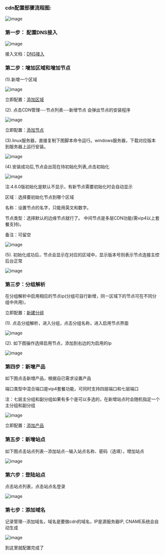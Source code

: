 ### cdn配置部骤流程图:

![image](https://user-images.githubusercontent.com/90588289/134606462-0cc3014d-b8c1-416d-8f88-291e4753e271.png)

### 第一步： 配置DNS接入

![image](https://user-images.githubusercontent.com/90588289/134446404-8fcee193-0fc9-4387-9c74-0629edf3ce97.png)

接入文档：[DNS接入](/SharkCdnDoc/系统管理/系统设置/DNS接入.md)

### 第二步：增加区域和增加节点

(1).新增一个区域

![image](https://user-images.githubusercontent.com/90588289/134446437-9523368c-6332-42b9-b774-be7e87d087ed.png)

立即配置：[添加区域](/SharkCdnDoc/CDN管理/区域列表/添加区域.md)

(2). 点击CDN管理---节点列表---新增节点 会弹出节点的安装程序

![image](https://user-images.githubusercontent.com/90588289/134446455-cbb2c796-e881-4a96-bd0d-95742fdd42d6.png)

立即配置：[添加节点](/SharkCdnDoc/CDN管理/节点列表/添加节点.md)

(3).linux服务器，直接复制下图脚本命令运行。windows服务器，下载对应版本到服务器上运行安装。

![image](https://user-images.githubusercontent.com/90588289/134446470-76f1498e-e447-4383-80d0-9f0c8ab0c100.png)

(4).安装成功后,节点会出现在待初始化列表,点击初始化

![image](https://user-images.githubusercontent.com/90588289/134446496-0f8f2548-0d50-483e-8228-6f9d9656230d.png)

注:4.6.0版初始化是默认不显示，有新节点需要初始化时会自动显示

区域：选择要初始化节点到哪个区域

名称：设置节点的名字，只能用英文和数字。

节点类型：选择默认的边缘节点就行了。 中间节点是多层CDN功能(需vip4以上套餐支持)。

备注：可留空

![image](https://user-images.githubusercontent.com/90588289/134446514-2636db7a-dccb-4dd0-885f-92ff479cb79f.png)

(5). 初始化成功后，节点会显示在对应的区域中，显示版本号则表示节点连接主控后台正常

![image](https://user-images.githubusercontent.com/90588289/134446533-35b1f317-4c28-4e53-8659-3c3a320ae742.png)

### 第三步：分组解析

在分组解析中启用相应的节点ip(分组可自行新增，同一区域下的节点可在不同分组中共用)，

立即配置：[新建分组](/SharkCdnDoc/CDN管理/分组解析/新建分组.md)

(1). 点击分组解析，进入分组，点击分组名称，进入启用节点界面

![image](https://user-images.githubusercontent.com/90588289/134446548-b9d913f5-8532-43a8-8098-7820d8e8b72e.png)

(2). 如下图操作选择启用节点，添加到右边的为启用的ip

![image](https://user-images.githubusercontent.com/90588289/134446561-a644de98-b3cf-460f-94da-cecd86c67d6b.png)

### 第四步：新增产品

如下图点击新增产品，根据自已需求设置产品

端口类型中混合端口是vip4套餐功能，可同时支持四层端口和七层端口

注：七层主分组和副分组如果有多个是可以多选的，在新增站点时会随机指定一个主分组和副分组

![image](https://user-images.githubusercontent.com/90588289/134446579-23de9056-1b30-4245-9354-3f58dfd611c5.png)

立即配置：[添加产品](/SharkCdnDoc/CDN管理/产品列表/添加产品.md)

### 第五步：新增站点

如下图点击站点列表--添加站点--输入站点名称、密码（选填），增加站点

![image](https://user-images.githubusercontent.com/90588289/134446595-d4ac24fc-ce07-4792-a1dc-16311b8b57a2.png)

### 第六步：登陆站点

点击站点列表，点击站点名登录

![image](https://user-images.githubusercontent.com/90588289/134446615-dea979b0-4210-4f60-b7a3-63b4e964eb10.png)

### 第七步：添加域名

记录管理--添加域名，域名是要做cdn的域名，IP是源服务器IP, CNAME系统会自动生成

![image](https://user-images.githubusercontent.com/90588289/134446635-b28a9769-f67d-4d91-b21f-52d5421be052.png)

到这里就配置完成了
